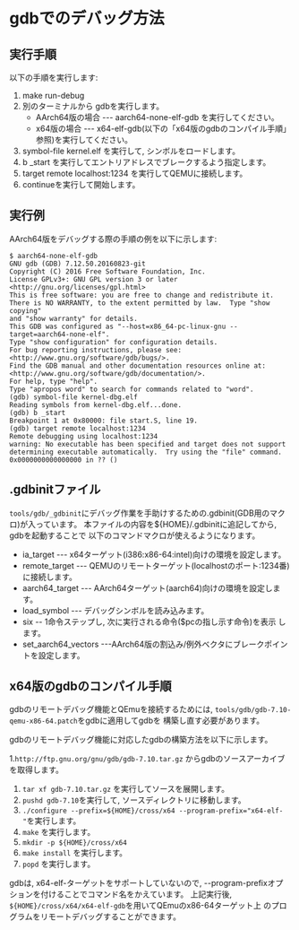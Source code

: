 # gdbでのデバッグ方法

## 実行手順

以下の手順を実行します:

1. make run-debug
1. 別のターミナルから gdbを実行します。
   * AArch64版の場合 --- aarch64-none-elf-gdb を実行してください。
   * x64版の場合 --- x64-elf-gdb(以下の「x64版のgdbのコンパイル手順」
     参照)を実行してください。 
1. symbol-file kernel.elf を実行して, シンボルをロードします。
1. b _start を実行してエントリアドレスでブレークするよう指定します。
1. target remote localhost:1234 を実行してQEMUに接続します。
1. continueを実行して開始します。

## 実行例

AArch64版をデバッグする際の手順の例を以下に示します:

```shell-session
$ aarch64-none-elf-gdb
GNU gdb (GDB) 7.12.50.20160823-git
Copyright (C) 2016 Free Software Foundation, Inc.
License GPLv3+: GNU GPL version 3 or later <http://gnu.org/licenses/gpl.html>
This is free software: you are free to change and redistribute it.
There is NO WARRANTY, to the extent permitted by law.  Type "show copying"
and "show warranty" for details.
This GDB was configured as "--host=x86_64-pc-linux-gnu --target=aarch64-none-elf".
Type "show configuration" for configuration details.
For bug reporting instructions, please see:
<http://www.gnu.org/software/gdb/bugs/>.
Find the GDB manual and other documentation resources online at:
<http://www.gnu.org/software/gdb/documentation/>.
For help, type "help".
Type "apropos word" to search for commands related to "word".
(gdb) symbol-file kernel-dbg.elf
Reading symbols from kernel-dbg.elf...done.
(gdb) b _start
Breakpoint 1 at 0x80000: file start.S, line 19.
(gdb) target remote localhost:1234
Remote debugging using localhost:1234
warning: No executable has been specified and target does not support
determining executable automatically.  Try using the "file" command.
0x0000000000000000 in ?? ()

```

## .gdbinitファイル
`tools/gdb/_gdbinit`にデバッグ作業を手助けするための.gdbinit(GDB用のマクロ)が入っています。
本ファイルの内容を${HOME}/.gdbinitに追記してから, gdbを起動することで
以下のコマンドマクロが使えるようになります。 

* ia_target --- x64ターゲット(i386:x86-64:intel)向けの環境を設定します。
* remote_target --- QEMUのリモートターゲット(localhostのポート:1234番)
  に接続します。
* aarch64_target --- AArch64ターゲット(aarch64)向けの環境を設定します。
* load_symbol --- デバッグシンボルを読み込みます。
* six -- 1命令ステップし, 次に実行される命令($pcの指し示す命令)を表示
します。
* set_aarch64_vectors ---AArch64版の割込み/例外ベクタにブレークポイン
  トを設定します。


## x64版のgdbのコンパイル手順
gdbのリモートデバッグ機能とQEmuを接続するためには,
`tools/gdb/gdb-7.10-qemu-x86-64.patch`をgdbに適用してgdbを
構築し直す必要があります。

gdbのリモートデバッグ機能に対応したgdbの構築方法を以下に示します。

1.`http://ftp.gnu.org/gnu/gdb/gdb-7.10.tar.gz` からgdbのソースアーカイブ
を取得します。
1. `tar xf gdb-7.10.tar.gz` を実行してソースを展開します。
1. `pushd gdb-7.10`を実行して, ソースディレクトリに移動します。
1. `./configure --prefix=${HOME}/cross/x64
   --program-prefix="x64-elf-"`を実行します。
1. `make` を実行します。
1. `mkdir -p ${HOME}/cross/x64`
1. `make install` を実行します。
1. `popd` を実行します。

gdbは, x64-elf-ターゲットをサポートしていないので, --program-prefixオプ
ションを付けることでコマンド名をかえています。
上記実行後, `${HOME}/cross/x64/x64-elf-gdb`を用いてQEmuのx86-64ターゲット上
のプログラムをリモートデバッグすることができます。
